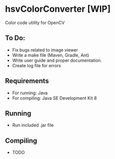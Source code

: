 # hsvColorConverter [WIP]
Color code utility for OpenCV

## To Do:
 -  Fix bugs related to image viewer
 -  Write a make file (Maven, Gradle, Ant)
 -  Write user guide and proper documentation. 
 -  Create log file for errors

## Requirements
 - For running: Java
 - For compiling: Java SE Development Kit 8
 
## Running
 - Run included .jar file
 
## Compiling
 - TODO
 